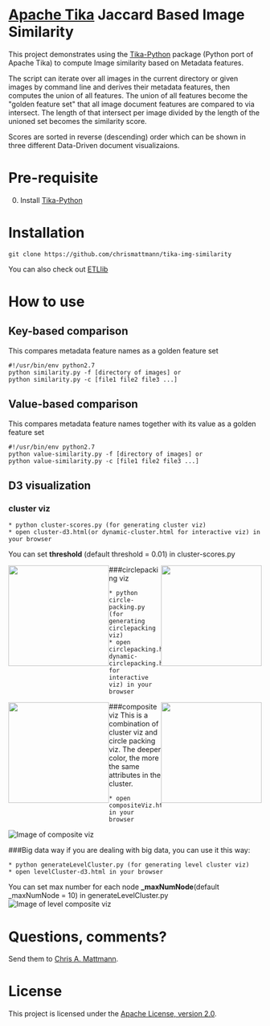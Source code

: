 [Apache Tika](http://tika.apache.org/) Jaccard Based Image Similarity
===

This project demonstrates using the [Tika-Python](http://github.com/chrismattmann/tika-python) package (Python port of Apache Tika) to compute Image similarity based on Metadata features.

The script can iterate over all images in the current directory or given images by command line and derives their metadata features, then computes the union of all features. The union of all features become the "golden feature set" that all image document features are compared to via intersect. The length of that intersect per image divided by the length of the unioned set becomes the similarity score.

Scores are sorted in reverse (descending) order which can be shown in three different Data-Driven document visualizaions.

Pre-requisite
===
0. Install [Tika-Python](http://github.com/chrismattmann/tika-python)

Installation
===
```
git clone https://github.com/chrismattmann/tika-img-similarity
```
You can also check out [ETLlib](https://github.com/chrismattmann/etllib/tree/master/etl/imagesimilarity.py)

How to use
===

Key-based comparison
--------------------
This compares metadata feature names as a golden feature set
```
#!/usr/bin/env python2.7
python similarity.py -f [directory of images] or 
python similarity.py -c [file1 file2 file3 ...]
```
Value-based comparison
----------------------
This compares metadata feature names together with its value as a golden feature set
```
#!/usr/bin/env python2.7
python value-similarity.py -f [directory of images] or 
python value-similarity.py -c [file1 file2 file3 ...]
```

D3 visualization
----------------

### cluster viz 
```
* python cluster-scores.py (for generating cluster viz)
* open cluster-d3.html(or dynamic-cluster.html for interactive viz) in your browser
```
You can set **threshold** (default threshold = 0.01) in cluster-scores.py

<img src="https://github.com/dongnizh/tika-img-similarity/blob/refactor/snapshots/cluster.png" width = "200px" height = "200px" style = "float:left">
<img src="https://github.com/dongnizh/tika-img-similarity/blob/refactor/snapshots/interactive-cluster.png" width = "200px" height = "200px" style = "float:right">

###circlepacking viz
```
* python circle-packing.py (for generating circlepacking viz)
* open circlepacking.html(or dynamic-circlepacking.html for interactive viz) in your browser
```
<img src="https://github.com/dongnizh/tika-img-similarity/blob/refactor/snapshots/circlepacking.png" width = "200px" height = "200px" style = "float:left">
<img src="https://github.com/dongnizh/tika-img-similarity/blob/refactor/snapshots/interactive-circlepacking.png" width = "200px" height = "200px" style = "float:right">

###composite viz
This is a combination of cluster viz and circle packing viz.
The deeper color, the more the same attributes in the cluster.
```
* open compositeViz.html in your browser
```
![Image of composite viz](https://github.com/dongnizh/tika-img-similarity/blob/refactor/snapshots/composite.png)

###Big data way
if you are dealing with big data, you can use it this way:
```
* python generateLevelCluster.py (for generating level cluster viz)
* open levelCluster-d3.html in your browser
```
You can set max number for each node **_maxNumNode**(default _maxNumNode = 10) in generateLevelCluster.py
![Image of level composite viz](https://github.com/dongnizh/tika-img-similarity/blob/refactor/snapshots/level-composite.png)

Questions, comments?
===================
Send them to [Chris A. Mattmann](mailto:chris.a.mattmann@jpl.nasa.gov).

License
===

This project is licensed under the [Apache License, version 2.0](http://www.apache.org/licenses/LICENSE-2.0).







